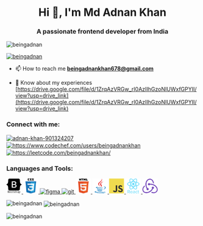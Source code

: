 <h1 align="center">Hi 👋, I'm Md Adnan Khan</h1>
<h3 align="center">A passionate frontend developer from India</h3>

<p align="left"> <img src="https://komarev.com/ghpvc/?username=beingadnan&label=Profile%20views&color=0e75b6&style=flat" alt="beingadnan" /> </p>

<p align="left"> <a href="https://github.com/ryo-ma/github-profile-trophy"><img src="https://github-profile-trophy.vercel.app/?username=beingadnan" alt="beingadnan" /></a> </p>

- 📫 How to reach me **beingadnankhan678@gmail.com**

- 📄 Know about my experiences [https://drive.google.com/file/d/1ZrqAzVRGw_rI0AzIIhGzoNIUWxfGPYII/view?usp=drive_link](https://drive.google.com/file/d/1ZrqAzVRGw_rI0AzIIhGzoNIUWxfGPYII/view?usp=drive_link)

<h3 align="left">Connect with me:</h3>
<p align="left">
<a href="https://linkedin.com/in/adnan-khan-901324207" target="blank"><img align="center" src="https://raw.githubusercontent.com/rahuldkjain/github-profile-readme-generator/master/src/images/icons/Social/linked-in-alt.svg" alt="adnan-khan-901324207" height="30" width="40" /></a>
<a href="https://www.codechef.com/users/https://www.codechef.com/users/beingadnankhan" target="blank"><img align="center" src="https://cdn.jsdelivr.net/npm/simple-icons@3.1.0/icons/codechef.svg" alt="https://www.codechef.com/users/beingadnankhan" height="30" width="40" /></a>
<a href="https://www.leetcode.com/https://leetcode.com/beingadnankhan/" target="blank"><img align="center" src="https://raw.githubusercontent.com/rahuldkjain/github-profile-readme-generator/master/src/images/icons/Social/leet-code.svg" alt="https://leetcode.com/beingadnankhan/" height="30" width="40" /></a>
</p>

<h3 align="left">Languages and Tools:</h3>
<p align="left"> <a href="https://getbootstrap.com" target="_blank" rel="noreferrer"> <img src="https://raw.githubusercontent.com/devicons/devicon/master/icons/bootstrap/bootstrap-plain-wordmark.svg" alt="bootstrap" width="40" height="40"/> </a> <a href="https://www.w3schools.com/css/" target="_blank" rel="noreferrer"> <img src="https://raw.githubusercontent.com/devicons/devicon/master/icons/css3/css3-original-wordmark.svg" alt="css3" width="40" height="40"/> </a> <a href="https://www.figma.com/" target="_blank" rel="noreferrer"> <img src="https://www.vectorlogo.zone/logos/figma/figma-icon.svg" alt="figma" width="40" height="40"/> </a> <a href="https://git-scm.com/" target="_blank" rel="noreferrer"> <img src="https://www.vectorlogo.zone/logos/git-scm/git-scm-icon.svg" alt="git" width="40" height="40"/> </a> <a href="https://www.w3.org/html/" target="_blank" rel="noreferrer"> <img src="https://raw.githubusercontent.com/devicons/devicon/master/icons/html5/html5-original-wordmark.svg" alt="html5" width="40" height="40"/> </a> <a href="https://www.java.com" target="_blank" rel="noreferrer"> <img src="https://raw.githubusercontent.com/devicons/devicon/master/icons/java/java-original.svg" alt="java" width="40" height="40"/> </a> <a href="https://developer.mozilla.org/en-US/docs/Web/JavaScript" target="_blank" rel="noreferrer"> <img src="https://raw.githubusercontent.com/devicons/devicon/master/icons/javascript/javascript-original.svg" alt="javascript" width="40" height="40"/> </a> <a href="https://reactjs.org/" target="_blank" rel="noreferrer"> <img src="https://raw.githubusercontent.com/devicons/devicon/master/icons/react/react-original-wordmark.svg" alt="react" width="40" height="40"/> </a> <a href="https://redux.js.org" target="_blank" rel="noreferrer"> <img src="https://raw.githubusercontent.com/devicons/devicon/master/icons/redux/redux-original.svg" alt="redux" width="40" height="40"/> </a> </p>

<p><img align="left" src="https://github-readme-stats.vercel.app/api/top-langs?username=beingadnan&show_icons=true&locale=en&layout=compact" alt="beingadnan" /></p>

<p>&nbsp;<img align="center" src="https://github-readme-stats.vercel.app/api?username=beingadnan&show_icons=true&locale=en" alt="beingadnan" /></p>

<p><img align="center" src="https://github-readme-streak-stats.herokuapp.com/?user=beingadnan&" alt="beingadnan" /></p>
